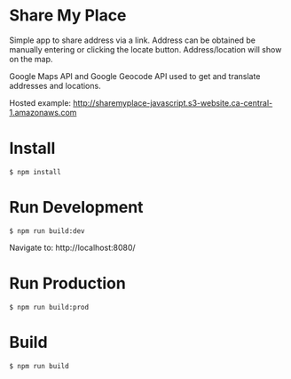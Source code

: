# Share My Place

Simple app to share address via a link. Address can be obtained be manually entering or clicking the locate button. Address/location will show on the map.

Google Maps API and Google Geocode API used to get and translate addresses and locations.

Hosted example: http://sharemyplace-javascript.s3-website.ca-central-1.amazonaws.com

# Install

    $ npm install

# Run Development

    $ npm run build:dev

Navigate to: http://localhost:8080/

# Run Production

    $ npm run build:prod

# Build

    $ npm run build
